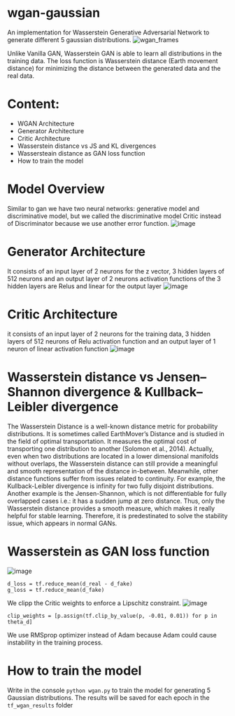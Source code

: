 # wgan-gaussian
An implementation for Wasserstein Generative Adversarial Network to generate different 5 gaussian distributions.
![wgan_frames](https://user-images.githubusercontent.com/26183913/52799603-7646b700-307a-11e9-8ff6-9789668ce8b0.gif)

Unlike Vanilla GAN, Wasserstein GAN is able to learn all distributions in the training data.
The loss function is Wasserstein distance (Earth movement distance) for minimizing the distance between the generated data and the real data.

# Content:
- WGAN Architecture
- Generator Architecture
- Critic Architecture
- Wasserstein distance vs JS and KL divergences
- Wassersteain distance as GAN loss function
- How to train the model


# Model Overview
Similar to gan we have two neural networks: generative model and discriminative model, but we called the discriminative model Critic instead of Discriminator because we use another error function.
![image](https://user-images.githubusercontent.com/26183913/52799910-0dac0a00-307b-11e9-995b-dce1ceb4fd72.png)
# Generator Architecture
It consists of an input layer of 2 neurons for the z vector, 3 hidden layers of 512 neurons and an output layer of 2 neurons
activation functions of the 3 hidden layers are Relus and linear for the output layer 
![image](https://user-images.githubusercontent.com/26183913/52800140-74c9be80-307b-11e9-8222-692e31989c8e.png)
# Critic Architecture
it consists of an input layer of 2 neurons for the training data, 3 hidden layers of 512 neurons of Relu activation function and an output layer of 1 neuron of linear activation function
![image](https://user-images.githubusercontent.com/26183913/52800200-9034c980-307b-11e9-9f16-6461a8266432.png)
# Wasserstein distance vs Jensen–Shannon divergence & Kullback–Leibler divergence
The Wasserstein Distance is a well-known distance metric for probability distributions. It is sometimes called EarthMover’s Distance and is studied in the field of optimal transportation. It measures the optimal cost of transporting one distribution to another (Solomon et al., 2014). Actually, even when two distributions are located in a lower dimensional manifolds without overlaps, the Wasserstein distance can still provide a meaningful and smooth representation of the distance in-between. Meanwhile, other distance functions suffer from issues related to continuity. For example, the Kullback-Leibler divergence is infinity for two fully disjoint distributions. Another example is the Jensen-Shannon, which is not differentiable for fully overlapped cases i.e.: it has a sudden jump at zero distance. Thus, only the Wasserstein distance provides a smooth measure, which makes it really helpful for stable learning. Therefore, it is predestinated to solve the stability issue, which appears in normal GANs.

# Wasserstein as GAN loss function
![image](https://user-images.githubusercontent.com/26183913/52800359-e4d84480-307b-11e9-98e4-6b430dda39b9.png)
```
d_loss = tf.reduce_mean(d_real - d_fake)
g_loss = tf.reduce_mean(d_fake)
```
We clipp the Critic weights to enforce a Lipschitz constraint.
![image](https://user-images.githubusercontent.com/26183913/52800447-0f2a0200-307c-11e9-9d62-c914c8d95d94.png)
```
clip_weights = [p.assign(tf.clip_by_value(p, -0.01, 0.01)) for p in theta_d]
```
We use RMSprop optimizer instead of Adam because Adam could cause instability in the training process.

# How to train the model
Write in the console `python wgan.py` to train the model for generating 5 Gaussian distributions. The results will be saved for each epoch in the `tf_wgan_results` folder












